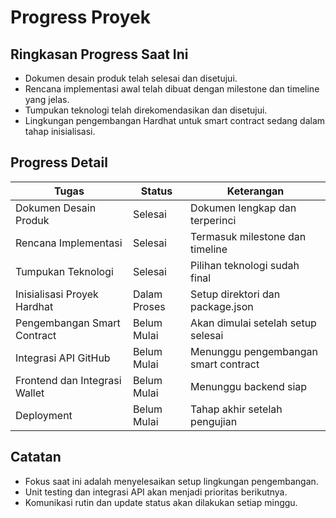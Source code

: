 # Progress Proyek

## Ringkasan Progress Saat Ini
- Dokumen desain produk telah selesai dan disetujui.
- Rencana implementasi awal telah dibuat dengan milestone dan timeline yang jelas.
- Tumpukan teknologi telah direkomendasikan dan disetujui.
- Lingkungan pengembangan Hardhat untuk smart contract sedang dalam tahap inisialisasi.

## Progress Detail
| Tugas                          | Status          | Keterangan                          |
|-------------------------------|-----------------|-----------------------------------|
| Dokumen Desain Produk          | Selesai         | Dokumen lengkap dan terperinci    |
| Rencana Implementasi           | Selesai         | Termasuk milestone dan timeline   |
| Tumpukan Teknologi             | Selesai         | Pilihan teknologi sudah final     |
| Inisialisasi Proyek Hardhat    | Dalam Proses    | Setup direktori dan package.json  |
| Pengembangan Smart Contract    | Belum Mulai     | Akan dimulai setelah setup selesai|
| Integrasi API GitHub           | Belum Mulai     | Menunggu pengembangan smart contract|
| Frontend dan Integrasi Wallet  | Belum Mulai     | Menunggu backend siap             |
| Deployment                    | Belum Mulai     | Tahap akhir setelah pengujian     |

## Catatan
- Fokus saat ini adalah menyelesaikan setup lingkungan pengembangan.
- Unit testing dan integrasi API akan menjadi prioritas berikutnya.
- Komunikasi rutin dan update status akan dilakukan setiap minggu.
